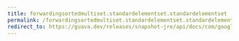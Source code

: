 ```yaml
---
title: forwardingsortedmultiset.standardelementset.standardelementset
permalink: /forwardingsortedmultiset.standardelementset.standardelementset/
redirect_to: https://guava.dev/releases/snapshot-jre/api/docs/com/google/common/collect/ForwardingSortedMultiset.StandardElementSet.html#StandardElementSet--
---
```

